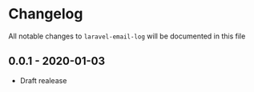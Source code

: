 # Changelog

All notable changes to `laravel-email-log` will be documented in this file

## 0.0.1 - 2020-01-03

- Draft realease
